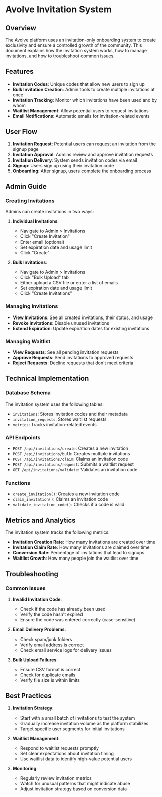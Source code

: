 # Avolve Invitation System

## Overview

The Avolve platform uses an invitation-only onboarding system to create exclusivity and ensure a controlled growth of the community. This document explains how the invitation system works, how to manage invitations, and how to troubleshoot common issues.

## Features

- **Invitation Codes**: Unique codes that allow new users to sign up
- **Bulk Invitation Creation**: Admin tools to create multiple invitations at once
- **Invitation Tracking**: Monitor which invitations have been used and by whom
- **Waitlist Management**: Allow potential users to request invitations
- **Email Notifications**: Automatic emails for invitation-related events

## User Flow

1. **Invitation Request**: Potential users can request an invitation from the signup page
2. **Invitation Approval**: Admins review and approve invitation requests
3. **Invitation Delivery**: System sends invitation codes via email
4. **Signup**: Users sign up using their invitation code
5. **Onboarding**: After signup, users complete the onboarding process

## Admin Guide

### Creating Invitations

Admins can create invitations in two ways:

1. **Individual Invitations**:

   - Navigate to Admin > Invitations
   - Click "Create Invitation"
   - Enter email (optional)
   - Set expiration date and usage limit
   - Click "Create"

2. **Bulk Invitations**:
   - Navigate to Admin > Invitations
   - Click "Bulk Upload" tab
   - Either upload a CSV file or enter a list of emails
   - Set expiration date and usage limit
   - Click "Create Invitations"

### Managing Invitations

- **View Invitations**: See all created invitations, their status, and usage
- **Revoke Invitations**: Disable unused invitations
- **Extend Expiration**: Update expiration dates for existing invitations

### Managing Waitlist

- **View Requests**: See all pending invitation requests
- **Approve Requests**: Send invitations to approved requests
- **Reject Requests**: Decline requests that don't meet criteria

## Technical Implementation

### Database Schema

The invitation system uses the following tables:

- `invitations`: Stores invitation codes and their metadata
- `invitation_requests`: Stores waitlist requests
- `metrics`: Tracks invitation-related events

### API Endpoints

- `POST /api/invitations/create`: Creates a new invitation
- `POST /api/invitations/bulk`: Creates multiple invitations
- `POST /api/invitations/claim`: Claims an invitation code
- `POST /api/invitations/request`: Submits a waitlist request
- `GET /api/invitations/validate`: Validates an invitation code

### Functions

- `create_invitation()`: Creates a new invitation code
- `claim_invitation()`: Claims an invitation code
- `validate_invitation_code()`: Checks if a code is valid

## Metrics and Analytics

The invitation system tracks the following metrics:

- **Invitation Creation Rate**: How many invitations are created over time
- **Invitation Claim Rate**: How many invitations are claimed over time
- **Conversion Rate**: Percentage of invitations that lead to signups
- **Waitlist Growth**: How many people join the waitlist over time

## Troubleshooting

### Common Issues

1. **Invalid Invitation Code**:

   - Check if the code has already been used
   - Verify the code hasn't expired
   - Ensure the code was entered correctly (case-sensitive)

2. **Email Delivery Problems**:

   - Check spam/junk folders
   - Verify email address is correct
   - Check email service logs for delivery issues

3. **Bulk Upload Failures**:
   - Ensure CSV format is correct
   - Check for duplicate emails
   - Verify file size is within limits

## Best Practices

1. **Invitation Strategy**:

   - Start with a small batch of invitations to test the system
   - Gradually increase invitation volume as the platform stabilizes
   - Target specific user segments for initial invitations

2. **Waitlist Management**:

   - Respond to waitlist requests promptly
   - Set clear expectations about invitation timing
   - Use waitlist data to identify high-value potential users

3. **Monitoring**:
   - Regularly review invitation metrics
   - Watch for unusual patterns that might indicate abuse
   - Adjust invitation strategy based on conversion data
